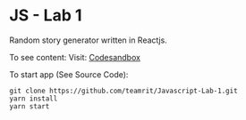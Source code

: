 # JS - Lab 1
Random story generator written in Reactjs.

To see content: 
Visit: [Codesandbox]()

To start app (See Source Code): 
```
git clone https://github.com/teamrit/Javascript-Lab-1.git
yarn install
yarn start
```
